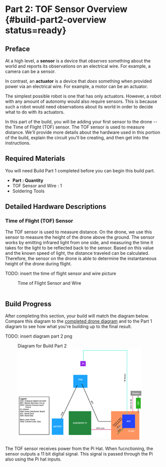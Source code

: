 # Part 2: TOF Sensor Overview {#build-part2-overview status=ready}

## Preface

At a high level, a **sensor** is a device that _observes_ something about the world and reports its observations on an electrical wire. For example, a camera can be a sensor.

In contrast, an **actuator** is a device that _does_ something when provided power via an electrical wire. For example, a motor can be an actuator.

The simplest possible robot is one that has only actuators. However, a robot with any amount of autonomy would also require sensors. This is because such a robot would need observations about its world in order to decide what to do with its actuators.

In this part of the build, you will be adding your first sensor to the drone -- the Time of Flight (TOF) sensor. The TOF sensor is used to measure distance. We'll provide more details about the hardware used in this portion of the build, explain the circuit you'll be creating, and then get into the instructions.

## Required Materials
You will need Build Part 1 completed before you can begin this build part.

- **Part : Quantity**
- TOF Sensor and Wire : 1
- Soldering Tools

## Detailed Hardware Descriptions

### Time of Flight (TOF) Sensor
The TOF sensor is used to measure distance. On the drone, we use this sensor to measure the height of the drone above the ground. The sensor works by emitting infrared light from one side, and measuring the time it takes for the light to be reflected back to the sensor. Based on this value and the known speed of light, the distance traveled can be calculated. Therefore, the sensor on the drone is able to determine the instantaneous height of the drone during flight.

TODO: insert the time of flight sensor and wire picture

<figure>
    <figcaption>Time of Flight Sensor and Wire</figcaption>
    <img style='width:200px' src=""/>
</figure>

## Build Progress

After completing this section, your build will match the diagram below. Compare this diagram to the [completed drone diagram](#diagram-complete) and to the Part 1 diagram to see how what you're building up to the final result.

TODO: insert diagram part 2 png 

<figure>  
  <figcaption> Diagram for Build Part 2 </figcaption>
  <img style='width:400px' src="photos/diagram-part2.png"/>
</figure>

The TOF sensor receives power from the Pi Hat. When fucnctioning, the sensor outputs a 11 bit digital signal. This signal is passed through the Pi also using the Pi hat inputs. 

